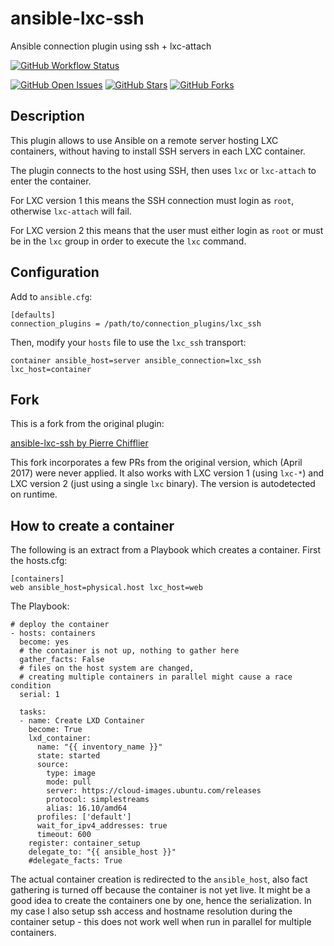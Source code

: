 # ansible-lxc-ssh
Ansible connection plugin using ssh + lxc-attach

[![GitHub Workflow Status](https://img.shields.io/github/workflow/status/andreasscherbaum/ansible-lxc-ssh)](https://github.com/andreasscherbaum/ansible-lxc-ssh/actions)

[![GitHub Open Issues](https://img.shields.io/github/issues/andreasscherbaum/ansible-lxc-ssh.svg)](https://github.com/andreasscherbaum/ansible-lxc-ssh/issues)
[![GitHub Stars](https://img.shields.io/github/stars/andreasscherbaum/ansible-lxc-ssh.svg)](https://github.com/andreasscherbaum/ansible-lxc-ssh)
[![GitHub Forks](https://img.shields.io/github/forks/andreasscherbaum/ansible-lxc-ssh.svg)](https://github.com/andreasscherbaum/ansible-lxc-ssh)

## Description

This plugin allows to use Ansible on a remote server hosting LXC containers,
without having to install SSH servers in each LXC container.

The plugin connects to the host using SSH, then uses `lxc` or `lxc-attach` to enter the
container.

For LXC version 1 this means the SSH connection must login as `root`, otherwise
`lxc-attach` will fail.

For LXC version 2 this means that the user must either login as `root` or must be
in the `lxc` group in order to execute the `lxc` command.


## Configuration

Add to `ansible.cfg`:
```
[defaults]
connection_plugins = /path/to/connection_plugins/lxc_ssh
```

Then, modify your `hosts` file to use the `lxc_ssh` transport:
```
container ansible_host=server ansible_connection=lxc_ssh lxc_host=container
```


## Fork

This is a fork from the original plugin:

[ansible-lxc-ssh by Pierre Chifflier](https://github.com/chifflier/ansible-lxc-ssh)

This fork incorporates a few PRs from the original version, which (April 2017) were never
applied. It also works with LXC version 1 (using `lxc-*`) and LXC version 2 (just using
a single `lxc` binary). The version is autodetected on runtime.


## How to create a container

The following is an extract from a Playbook which creates a container. First the hosts.cfg:

```
[containers]
web ansible_host=physical.host lxc_host=web
```

The Playbook:

```
# deploy the container
- hosts: containers
  become: yes
  # the container is not up, nothing to gather here
  gather_facts: False
  # files on the host system are changed,
  # creating multiple containers in parallel might cause a race condition
  serial: 1

  tasks:
  - name: Create LXD Container
    become: True
    lxd_container:
      name: "{{ inventory_name }}"
      state: started
      source:
        type: image
        mode: pull
        server: https://cloud-images.ubuntu.com/releases
        protocol: simplestreams
        alias: 16.10/amd64
      profiles: ['default']
      wait_for_ipv4_addresses: true
      timeout: 600
    register: container_setup
    delegate_to: "{{ ansible_host }}"
    #delegate_facts: True
```

The actual container creation is redirected to the `ansible_host`, also fact gathering is turned off because the container is not yet live. It might be a good idea to create the containers one by one, hence the serialization. In my case I also setup ssh access and hostname resolution during the container setup - this does not work well when run in parallel for multiple containers.
